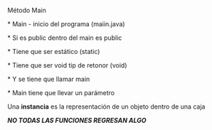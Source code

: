 Método Main 

\* Main - inicio del programa (maiin.java)

\* Si es public dentro del main es public 

\* Tiene que ser estático (static) 

\* Tiene que ser void  tip de retonor (void)

\* Y se tiene que llamar main

\* Main tiene que llevar un parámetro

Una **instancia** es la representación de un objeto dentro de una caja



***NO TODAS LAS FUNCIONES REGRESAN ALGO*** 

